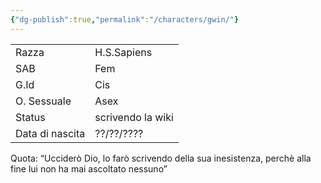 ```yaml
---
{"dg-publish":true,"permalink":"/characters/gwin/"}
---
```



|                 |                   |
| --------------- | ----------------- |
| Razza           | H.S.Sapiens       |
| SAB             | Fem               |
| G.Id            | Cis               |
| O. Sessuale     | Asex              |
| Status          | scrivendo la wiki |
| Data di nascita | ??/??/????        |









Quota: “Ucciderò Dio, lo farò scrivendo della sua inesistenza, perchè alla fine lui non ha mai ascoltato nessuno”